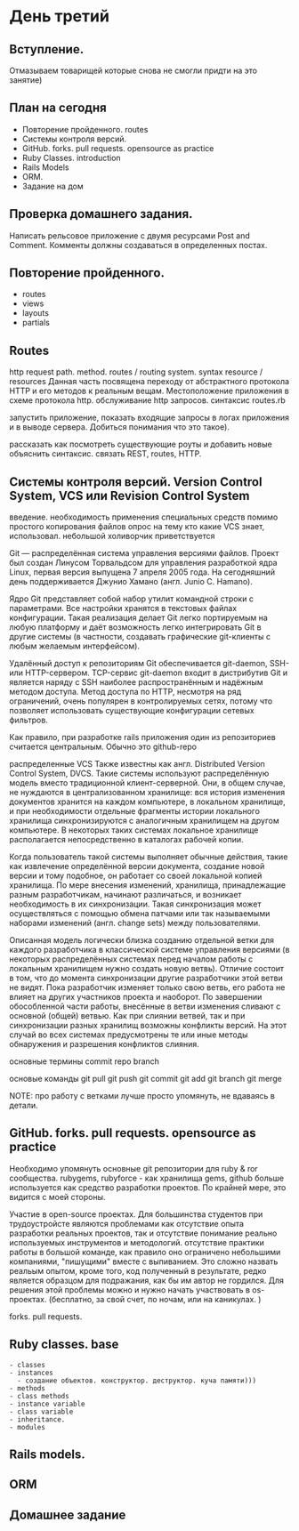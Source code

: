 # День третий
## Вступление.  
Отмазываем товарищей которые снова не смогли придти на это занятие)

## План на сегодня

* Повторение пройденного. routes
* Системы контроля версий.
* GitHub. forks. pull requests. opensource as practice
* Ruby Classes. introduction
* Rails Models
* ORM.
* Задание на дом

## Проверка домашнего задания.
  Написать рельсовое приложение с двумя ресурсами Post and Comment. 
  Комменты должны создаваться в определенных постах.

## Повторение пройденного.
  - routes
  - views
  - layouts
  - partials

## Routes
  http request path. method.
  routes / routing system.
  syntax
  resource / resources
  Данная часть посвящена переходу от абстрактного протокола HTTP и его методов к реальным вещам. Местоположение приложения в схеме протокола http.
  обслуживание http запросов. синтаксис routes.rb

  запустить приложение, показать входящие запросы в логах приложения и в выводе сервера. Добиться понимания что это такое).

  рассказать как посмотреть существующие роуты и добавить новые
  объяснить синтаксис.
  связать REST, routes, HTTP.

## Системы контроля версий. Version Control System, VCS или Revision Control System
  введение. необходимость применения специальных средств помимо простого копирования файлов
  опрос на тему кто какие VCS знает, использовал. небольшой холиворчик приветствуется

  Git — распределённая система управления версиями файлов. Проект был создан Линусом Торвальдсом для управления разработкой ядра Linux, первая версия выпущена 7 апреля 2005 года. На сегодняшний день поддерживается Джунио Хамано (англ. Junio C. Hamano).

  Ядро Git представляет собой набор утилит командной строки с параметрами. Все настройки хранятся в текстовых файлах конфигурации. Такая реализация делает Git легко портируемым на любую платформу и даёт возможность легко интегрировать Git в другие системы (в частности, создавать графические git-клиенты с любым желаемым интерфейсом).

  Удалённый доступ к репозиториям Git обеспечивается git-daemon, SSH- или HTTP-сервером. TCP-сервис git-daemon входит в дистрибутив Git и является наряду с SSH наиболее распространённым и надёжным методом доступа. Метод доступа по HTTP, несмотря на ряд ограничений, очень популярен в контролируемых сетях, потому что позволяет использовать существующие конфигурации сетевых фильтров.

 Как правило, при разработке rails приложения  один из репозиториев считается центральным. Обычно это github-repo

 распределенные VCS
 Также известны как англ. Distributed Version Control System, DVCS. Такие системы используют распределённую модель вместо традиционной клиент-серверной. Они, в общем случае, не нуждаются в централизованном хранилище: вся история изменения документов хранится на каждом компьютере, в локальном хранилище, и при необходимости отдельные фрагменты истории локального хранилища синхронизируются с аналогичным хранилищем на другом компьютере. В некоторых таких системах локальное хранилище располагается непосредственно в каталогах рабочей копии.

 Когда пользователь такой системы выполняет обычные действия, такие как извлечение определённой версии документа, создание новой версии и тому подобное, он работает со своей локальной копией хранилища. По мере внесения изменений, хранилища, принадлежащие разным разработчикам, начинают различаться, и возникает необходимость в их синхронизации. Такая синхронизация может осуществляться с помощью обмена патчами или так называемыми наборами изменений (англ. change sets) между пользователями.

 Описанная модель логически близка созданию отдельной ветки для каждого разработчика в классической системе управления версиями (в некоторых распределённых системах перед началом работы с локальным хранилищем нужно создать новую ветвь). Отличие состоит в том, что до момента синхронизации другие разработчики этой ветви не видят. Пока разработчик изменяет только свою ветвь, его работа не влияет на других участников проекта и наоборот. По завершении обособленной части работы, внесённые в ветви изменения сливают с основной (общей) ветвью. Как при слиянии ветвей, так и при синхронизации разных хранилищ возможны конфликты версий. На этот случай во всех системах предусмотрены те или иные методы обнаружения и разрешения конфликтов слияния.

 основные термины
   commit
   repo
   branch

основые команды
  git pull
  git push
  git commit
  git add
  git branch
  git merge

  NOTE: про работу с ветками лучше просто упомянуть, не вдаваясь в детали.

## GitHub. forks. pull requests. opensource as practice
  Необходимо упомянуть основные git репозитории для ruby & ror сообщества. 
  rubygems, rubyforce - как хранилища gems, github больше используется как средство разработки проектов. По крайней мере, это видится с моей стороны.

  Участие в open-source проектах.
  Для большинства студентов при трудоустройсте являются проблемами как отсутствие опыта разработки реальных проектов,  так и отсутствие понимание реально используемых инструментов и методологий. отсутствие практики работы в большой команде, как правило оно ограничено небольшими компаниями, "пишущими" вместе с выпиванием. Это сложно назвать реальым опытом, кроме того, код полученный в результате, редко является образцом для подражания, как бы им автор не гордился. Для решения этой проблемы можно и нужно начать участвовать в os-проектах. (бесплатно, за свой счет, по ночам, или на каникулах. )

  forks. pull requests.

## Ruby classes. base
    - classes
    - instances
      - создание объектов. конструктор. деструктор. куча памяти)))
    - methods
    - class methods
    - instance variable
    - class variable
    - inheritance.
    - modules

## Rails models.
## ORM

## Домашнее задание

